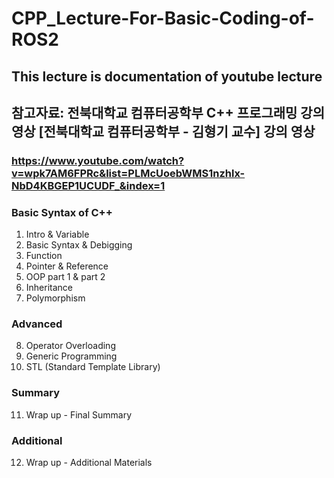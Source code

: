 # CPP_Lecture-For-Basic-Coding-of-ROS2

## This lecture is documentation of youtube lecture

## 참고자료: 전북대학교 컴퓨터공학부 C++ 프로그래밍 강의 영상 [전북대학교 컴퓨터공학부 - 김형기 교수] 강의 영상
### https://www.youtube.com/watch?v=wpk7AM6FPRc&list=PLMcUoebWMS1nzhlx-NbD4KBGEP1UCUDF_&index=1


### Basic Syntax of C++
1. Intro & Variable
2. Basic Syntax & Debigging
3. Function
4. Pointer & Reference
5. OOP part 1 & part 2
6. Inheritance
7. Polymorphism

### Advanced
8. Operator Overloading
9. Generic Programming
10. STL (Standard Template Library)

### Summary
11. Wrap up - Final Summary

### Additional
12. Wrap up - Additional Materials
